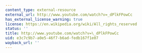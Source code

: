 ```yaml
---
content_type: external-resource
external_url: http://www.youtube.com/watch?v=_dPlkFPowCc
has_external_license_warning: true
license: https://en.wikipedia.org/wiki/All_rights_reserved
status: ''
title: http://www.youtube.com/watch?v=\_dPlkFPowCc
uid: e3c7c9b7-a0e5-46f7-b6ad-fedb167f1e07
wayback_url: ''
---
```

